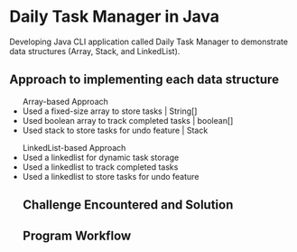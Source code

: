 # Daily Task Manager in Java
Developing Java CLI application called Daily Task Manager to demonstrate data structures (Array, Stack, and LinkedList).

## Approach to implementing each data structure
<ul> Array-based Approach
<li> Used a fixed-size array to store tasks | String[]</li>
<li> Used boolean array to track completed tasks | boolean[]</li>
<li> Used stack to store tasks for undo feature | Stack<String[]> </li>
</ul>

<ul>LinkedList-based Approach
<li> Used a linkedlist for dynamic task storage</li>
<li> Used a linkedlist to track completed tasks</li>
<li> Used a linkedlist to store tasks for undo feature</li>


## Challenge Encountered and Solution

## Program Workflow